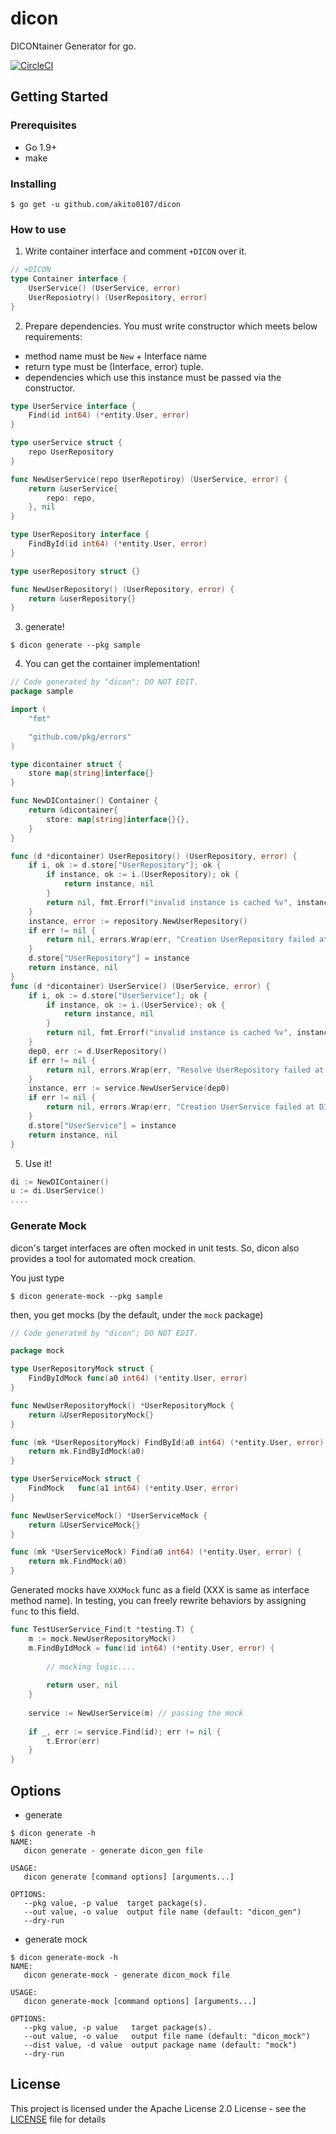 # dicon

DICONtainer Generator for go.

[![CircleCI](https://circleci.com/gh/akito0107/dicon.svg?style=svg)](https://circleci.com/gh/akito0107/dicon)

## Getting Started

### Prerequisites
- Go 1.9+
- make

### Installing
```
$ go get -u github.com/akito0107/dicon
```

### How to use
1. Write container interface and comment `+DICON` over it.
```.go
// +DICON
type Container interface {
    UserService() (UserService, error)
    UserReposiotry() (UserRepository, error)
}
```
2. Prepare dependencies. You must write constructor which meets below requirements:
- method name must be `New` + Interface name
- return type must be (Interface, error) tuple.
- dependencies which use this instance must be passed via the constructor.

```userservice.go
type UserService interface {
    Find(id int64) (*entity.User, error)
}

type userService struct {
    repo UserRepository
}

func NewUserService(repo UserRepotiroy) (UserService, error) {
    return &userService{
        repo: repo,
    }, nil
}
```

```userrepository.go
type UserRepository interface {
    FindById(id int64) (*entity.User, error)
}

type userRepository struct {}

func NewUserRepository() (UserRepository, error) {
    return &userRepository{}
}
```
3. generate!
```
$ dicon generate --pkg sample
```

4. You can get the container implementation!
```dicon_gen.go
// Code generated by "dicon"; DO NOT EDIT.
package sample

import (
	"fmt"

	"github.com/pkg/errors"
)

type dicontainer struct {
	store map[string]interface{}
}

func NewDIContainer() Container {
	return &dicontainer{
		store: map[string]interface{}{},
	}
}

func (d *dicontainer) UserRepository() (UserRepository, error) {
	if i, ok := d.store["UserRepository"]; ok {
		if instance, ok := i.(UserRepository); ok {
			return instance, nil
		}
		return nil, fmt.Errorf("invalid instance is cached %v", instance)
	}
	instance, error := repository.NewUserRepository()
	if err != nil {
	    return nil, errors.Wrap(err, "Creation UserRepository failed at DICON")
	}
	d.store["UserRepository"] = instance
	return instance, nil
}
func (d *dicontainer) UserService() (UserService, error) {
	if i, ok := d.store["UserService"]; ok {
		if instance, ok := i.(UserService); ok {
			return instance, nil
		}
		return nil, fmt.Errorf("invalid instance is cached %v", instance)
	}
	dep0, err := d.UserRepository()
	if err != nil {
	    return nil, errors.Wrap(err, "Resolve UserRepository failed at DICON")
	}
	instance, err := service.NewUserService(dep0)
	if err != nil {
	    return nil, errors.Wrap(err, "Creation UserService failed at DICON")
	}
	d.store["UserService"] = instance
	return instance, nil
}
```

5. Use it!
```.go
di := NewDIContainer()
u := di.UserService()
....
```

### Generate Mock
dicon's target interfaces are often mocked in unit tests. 
So, dicon also provides a tool for automated mock creation.

You just type
```
$ dicon generate-mock --pkg sample
```
then, you get mocks (by the default, under the `mock` package)

```go
// Code generated by "dicon"; DO NOT EDIT.

package mock

type UserRepositoryMock struct {
	FindByIdMock func(a0 int64) (*entity.User, error)
}

func NewUserRepositoryMock() *UserRepositoryMock {
	return &UserRepositoryMock{}
}

func (mk *UserRepositoryMock) FindById(a0 int64) (*entity.User, error) {
	return mk.FindByIdMock(a0)
}

type UserServiceMock struct {
	FindMock   func(a1 int64) (*entity.User, error)
}

func NewUserServiceMock() *UserServiceMock {
	return &UserServiceMock{}
}

func (mk *UserServiceMock) Find(a0 int64) (*entity.User, error) {
	return mk.FindMock(a0)
}
```
Generated mocks have `XXXMock` func as a field (XXX is same as interface method name).
In testing, you can freely rewrite behaviors by assigning `func` to this field.
```go
func TestUserService_Find(t *testing.T) {
	m := mock.NewUserRepositoryMock()
	m.FindByIdMock = func(id int64) (*entity.User, error) {
		
		// mocking logic....
		
		return user, nil
	}
	
	service := NewUserService(m) // passing the mock
	
	if _, err := service.Find(id); err != nil {
		t.Error(err)
	}
}
```


## Options
- generate
```
$ dicon generate -h
NAME:
   dicon generate - generate dicon_gen file

USAGE:
   dicon generate [command options] [arguments...]

OPTIONS:
   --pkg value, -p value  target package(s).
   --out value, -o value  output file name (default: "dicon_gen")
   --dry-run
```
- generate mock
```
$ dicon generate-mock -h
NAME:
   dicon generate-mock - generate dicon_mock file

USAGE:
   dicon generate-mock [command options] [arguments...]

OPTIONS:
   --pkg value, -p value   target package(s).
   --out value, -o value   output file name (default: "dicon_mock")
   --dist value, -d value  output package name (default: "mock")
   --dry-run
```

## License
This project is licensed under the Apache License 2.0 License - see the [LICENSE](LICENSE) file for details
